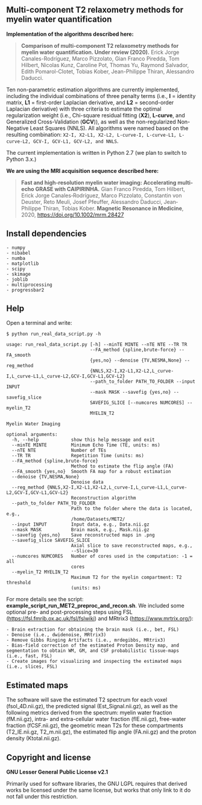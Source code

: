 ## Multi-component T2 relaxometry methods for myelin water quantification

**Implementation of the algorithms described here:**

> **Comparison of multi-component T2 relaxometry methods for myelin water quantification. Under review (2020).**
Erick Jorge Canales-Rodríguez, Marco Pizzolato, Gian Franco Piredda, Tom Hilbert, Nicolas Kunz, Caroline Pot, Thomas Yu, Raymond Salvador, Edith Pomarol-Clotet, Tobias Kober, Jean-Philippe Thiran, Alessandro Daducci.

Ten non-parametric estimation algorithms are currently implemented, including the individual combinations of three penalty terms (i.e., **I** = identity matrix, **L1** = first-order Laplacian derivative, and **L2** = second-order Laplacian derivative) with three criteria to estimate the optimal regularization weight (i.e., Chi-square residual fitting (**X2**), **L-curve**, and Generalized Cross-Validation (**GCV**)), as well as the non-regularized Non-Negative Least Squares (NNLS). All algorithms were named based on the resulting combination: ``X2-I, X2-L1, X2-L2, L-curve-I, L-curve-L1, L-curve-L2, GCV-I, GCV-L1, GCV-L2, and NNLS``.

The current implementation is written in Python 2.7 (we plan to switch to Python 3.x.)

**We are using the MRI acquisition sequence described here:**

> **Fast and high‐resolution myelin water imaging: Accelerating multi‐echo GRASE with CAIPIRINHA.**
Gian Franco Piredda, Tom Hilbert, Erick Jorge Canales‐Rodríguez, Marco Pizzolato, Constantin von Deuster, Reto Meuli, Josef Pfeuffer, Alessandro Daducci, Jean‐Philippe Thiran, Tobias Kober. **Magnetic Resonance in Medicine**, 2020, https://doi.org/10.1002/mrm.28427

## Install dependencies
```
- numpy
- nibabel
- numba
- matplotlib
- scipy
- skimage
- joblib
- multiprocessing
- progressbar2
```

## Help

Open a terminal and write:

```
$ python run_real_data_script.py -h

usage: run_real_data_script.py [-h] --minTE MINTE --nTE NTE --TR TR
                               --FA_method {spline,brute-force} --FA_smooth
                               {yes,no} --denoise {TV,NESMA,None} --reg_method
                               {NNLS,X2-I,X2-L1,X2-L2,L_curve-I,L_curve-L1,L_curve-L2,GCV-I,GCV-L1,GCV-L2}
                               --path_to_folder PATH_TO_FOLDER --input INPUT
                               --mask MASK --savefig {yes,no} --savefig_slice
                               SAVEFIG_SLICE [--numcores NUMCORES] --myelin_T2
                               MYELIN_T2

Myelin Water Imaging

optional arguments:
  -h, --help            show this help message and exit
  --minTE MINTE         Minimum Echo Time (TE, units: ms)
  --nTE NTE             Number of TEs
  --TR TR               Repetition Time (units: ms)
  --FA_method {spline,brute-force}
                        Method to estimate the flip angle (FA)
  --FA_smooth {yes,no}  Smooth FA map for a robust estimation
  --denoise {TV,NESMA,None}
                        Denoise data
  --reg_method {NNLS,X2-I,X2-L1,X2-L2,L_curve-I,L_curve-L1,L_curve-L2,GCV-I,GCV-L1,GCV-L2}
                        Reconstruction algorithm
  --path_to_folder PATH_TO_FOLDER
                        Path to the folder where the data is located, e.g.,
                        /home/Datasets/MET2/
  --input INPUT         Input data, e.g., Data.nii.gz
  --mask MASK           Brain mask, e.g., Mask.nii.gz
  --savefig {yes,no}    Save reconstructed maps in .png
  --savefig_slice SAVEFIG_SLICE
                        Axial slice to save reconstructed maps, e.g.,
                        --Slice=30
  --numcores NUMCORES   Number of cores used in the computation: -1 = all
                        cores
  --myelin_T2 MYELIN_T2
                        Maximum T2 for the myelin compartment: T2 threshold
                        (units: ms)
```

For more details see the script: **example_script_run_MET2_preproc_and_recon.sh**. 
We included some optional pre- and post-processing steps using FSL (https://fsl.fmrib.ox.ac.uk/fsl/fslwiki) and MRtrix3 (https://www.mrtrix.org/):

```
- Brain extraction for obtaining the brain mask (i.e., bet, FSL)
- Denoise (i.e., dwidenoise, MRtrix3)
- Remove Gibbs Ringing Artifacts (i.e., mrdegibbs, MRtrix3)
- Bias-field correction of the estimated Proton Density map, and segmentation to obtain WM, GM, and CSF probabilistic tissue-maps (i.e., fast, FSL)
- Create images for visualizing and inspecting the estimated maps (i.e., slices, FSL)
```

## Estimated maps

The software will save the estimated T2 spectrum for each voxel (fsol_4D.nii.gz), the predicted signal (Est_Signal.nii.gz), as well as the following metrics derived from the spectrum: myelin water fraction (fM.nii.gz), intra- and extra-cellular water fraction (fIE.nii.gz), free-water fraction (fCSF.nii.gz), the geometric mean T2s for these compartments (T2_IE.nii.gz, T2_m.nii.gz), the estimated flip angle (FA.nii.gz) and the proton density (Ktotal.nii.gz).



## Copyright and license

**GNU Lesser General Public License v2.1**

Primarily used for software libraries, the GNU LGPL requires that derived works be licensed under the same license, but works that only link to it do not fall under this restriction.
